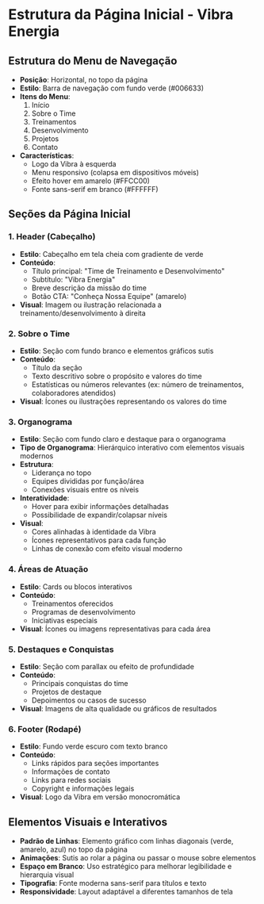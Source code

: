 # Estrutura da Página Inicial - Vibra Energia

## Estrutura do Menu de Navegação
- **Posição**: Horizontal, no topo da página
- **Estilo**: Barra de navegação com fundo verde (#006633)
- **Itens do Menu**:
  1. Início
  2. Sobre o Time
  3. Treinamentos
  4. Desenvolvimento
  5. Projetos
  6. Contato
- **Características**:
  - Logo da Vibra à esquerda
  - Menu responsivo (colapsa em dispositivos móveis)
  - Efeito hover em amarelo (#FFCC00)
  - Fonte sans-serif em branco (#FFFFFF)

## Seções da Página Inicial

### 1. Header (Cabeçalho)
- **Estilo**: Cabeçalho em tela cheia com gradiente de verde
- **Conteúdo**: 
  - Título principal: "Time de Treinamento e Desenvolvimento"
  - Subtítulo: "Vibra Energia"
  - Breve descrição da missão do time
  - Botão CTA: "Conheça Nossa Equipe" (amarelo)
- **Visual**: Imagem ou ilustração relacionada a treinamento/desenvolvimento à direita

### 2. Sobre o Time
- **Estilo**: Seção com fundo branco e elementos gráficos sutis
- **Conteúdo**: 
  - Título da seção
  - Texto descritivo sobre o propósito e valores do time
  - Estatísticas ou números relevantes (ex: número de treinamentos, colaboradores atendidos)
- **Visual**: Ícones ou ilustrações representando os valores do time

### 3. Organograma
- **Estilo**: Seção com fundo claro e destaque para o organograma
- **Tipo de Organograma**: Hierárquico interativo com elementos visuais modernos
- **Estrutura**:
  - Liderança no topo
  - Equipes divididas por função/área
  - Conexões visuais entre os níveis
- **Interatividade**:
  - Hover para exibir informações detalhadas
  - Possibilidade de expandir/colapsar níveis
- **Visual**: 
  - Cores alinhadas à identidade da Vibra
  - Ícones representativos para cada função
  - Linhas de conexão com efeito visual moderno

### 4. Áreas de Atuação
- **Estilo**: Cards ou blocos interativos
- **Conteúdo**: 
  - Treinamentos oferecidos
  - Programas de desenvolvimento
  - Iniciativas especiais
- **Visual**: Ícones ou imagens representativas para cada área

### 5. Destaques e Conquistas
- **Estilo**: Seção com parallax ou efeito de profundidade
- **Conteúdo**: 
  - Principais conquistas do time
  - Projetos de destaque
  - Depoimentos ou casos de sucesso
- **Visual**: Imagens de alta qualidade ou gráficos de resultados

### 6. Footer (Rodapé)
- **Estilo**: Fundo verde escuro com texto branco
- **Conteúdo**: 
  - Links rápidos para seções importantes
  - Informações de contato
  - Links para redes sociais
  - Copyright e informações legais
- **Visual**: Logo da Vibra em versão monocromática

## Elementos Visuais e Interativos
- **Padrão de Linhas**: Elemento gráfico com linhas diagonais (verde, amarelo, azul) no topo da página
- **Animações**: Sutis ao rolar a página ou passar o mouse sobre elementos
- **Espaço em Branco**: Uso estratégico para melhorar legibilidade e hierarquia visual
- **Tipografia**: Fonte moderna sans-serif para títulos e texto
- **Responsividade**: Layout adaptável a diferentes tamanhos de tela
